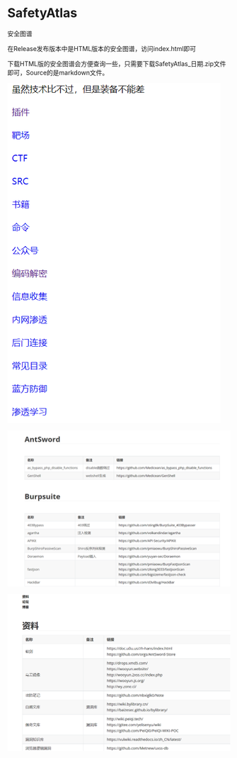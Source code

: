 # SafetyAtlas
安全图谱 

在Release发布版本中是HTML版本的安全图谱，访问index.html即可

下载HTML版的安全图谱会方便查询一些，只需要下载SafetyAtlas_日期.zip文件即可，Source的是markdown文件。

![](demo1.png)

![](demo2.png)

![](demo3.png)
